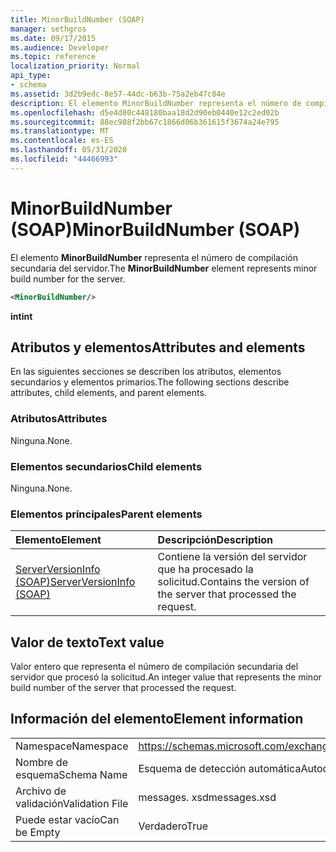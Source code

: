 ```yaml
---
title: MinorBuildNumber (SOAP)
manager: sethgros
ms.date: 09/17/2015
ms.audience: Developer
ms.topic: reference
localization_priority: Normal
api_type:
- schema
ms.assetid: 3d2b9edc-8e57-44dc-b63b-75a2eb47c84e
description: El elemento MinorBuildNumber representa el número de compilación secundaria del servidor.
ms.openlocfilehash: d5e4d80c448180baa18d2d90eb0440e12c2ed02b
ms.sourcegitcommit: 88ec988f2bb67c1866d06b361615f3674a24e795
ms.translationtype: MT
ms.contentlocale: es-ES
ms.lasthandoff: 05/31/2020
ms.locfileid: "44466993"
---
```

# <a name="minorbuildnumber-soap"></a><span data-ttu-id="d6e05-103">MinorBuildNumber (SOAP)</span><span class="sxs-lookup"><span data-stu-id="d6e05-103">MinorBuildNumber (SOAP)</span></span>

<span data-ttu-id="d6e05-104">El elemento **MinorBuildNumber** representa el número de compilación secundaria del servidor.</span><span class="sxs-lookup"><span data-stu-id="d6e05-104">The **MinorBuildNumber** element represents minor build number for the server.</span></span> 
  
```XML
<MinorBuildNumber/>
```

 <span data-ttu-id="d6e05-105">**int**</span><span class="sxs-lookup"><span data-stu-id="d6e05-105">**int**</span></span>
## <a name="attributes-and-elements"></a><span data-ttu-id="d6e05-106">Atributos y elementos</span><span class="sxs-lookup"><span data-stu-id="d6e05-106">Attributes and elements</span></span>

<span data-ttu-id="d6e05-107">En las siguientes secciones se describen los atributos, elementos secundarios y elementos primarios.</span><span class="sxs-lookup"><span data-stu-id="d6e05-107">The following sections describe attributes, child elements, and parent elements.</span></span>
  
### <a name="attributes"></a><span data-ttu-id="d6e05-108">Atributos</span><span class="sxs-lookup"><span data-stu-id="d6e05-108">Attributes</span></span>

<span data-ttu-id="d6e05-109">Ninguna.</span><span class="sxs-lookup"><span data-stu-id="d6e05-109">None.</span></span>
  
### <a name="child-elements"></a><span data-ttu-id="d6e05-110">Elementos secundarios</span><span class="sxs-lookup"><span data-stu-id="d6e05-110">Child elements</span></span>

<span data-ttu-id="d6e05-111">Ninguna.</span><span class="sxs-lookup"><span data-stu-id="d6e05-111">None.</span></span>
  
### <a name="parent-elements"></a><span data-ttu-id="d6e05-112">Elementos principales</span><span class="sxs-lookup"><span data-stu-id="d6e05-112">Parent elements</span></span>

|<span data-ttu-id="d6e05-113">**Elemento**</span><span class="sxs-lookup"><span data-stu-id="d6e05-113">**Element**</span></span>|<span data-ttu-id="d6e05-114">**Descripción**</span><span class="sxs-lookup"><span data-stu-id="d6e05-114">**Description**</span></span>|
|:-----|:-----|
|[<span data-ttu-id="d6e05-115">ServerVersionInfo (SOAP)</span><span class="sxs-lookup"><span data-stu-id="d6e05-115">ServerVersionInfo (SOAP)</span></span>](serverversioninfo-soap.md) <br/> |<span data-ttu-id="d6e05-116">Contiene la versión del servidor que ha procesado la solicitud.</span><span class="sxs-lookup"><span data-stu-id="d6e05-116">Contains the version of the server that processed the request.</span></span>  <br/> |
   
## <a name="text-value"></a><span data-ttu-id="d6e05-117">Valor de texto</span><span class="sxs-lookup"><span data-stu-id="d6e05-117">Text value</span></span>

<span data-ttu-id="d6e05-118">Valor entero que representa el número de compilación secundaria del servidor que procesó la solicitud.</span><span class="sxs-lookup"><span data-stu-id="d6e05-118">An integer value that represents the minor build number of the server that processed the request.</span></span>
  
## <a name="element-information"></a><span data-ttu-id="d6e05-119">Información del elemento</span><span class="sxs-lookup"><span data-stu-id="d6e05-119">Element information</span></span>

|||
|:-----|:-----|
|<span data-ttu-id="d6e05-120">Namespace</span><span class="sxs-lookup"><span data-stu-id="d6e05-120">Namespace</span></span>  <br/> |https://schemas.microsoft.com/exchange/2010/Autodiscover  <br/> |
|<span data-ttu-id="d6e05-121">Nombre de esquema</span><span class="sxs-lookup"><span data-stu-id="d6e05-121">Schema Name</span></span>  <br/> |<span data-ttu-id="d6e05-122">Esquema de detección automática</span><span class="sxs-lookup"><span data-stu-id="d6e05-122">Autodiscover schema</span></span>  <br/> |
|<span data-ttu-id="d6e05-123">Archivo de validación</span><span class="sxs-lookup"><span data-stu-id="d6e05-123">Validation File</span></span>  <br/> |<span data-ttu-id="d6e05-124">messages. xsd</span><span class="sxs-lookup"><span data-stu-id="d6e05-124">messages.xsd</span></span>  <br/> |
|<span data-ttu-id="d6e05-125">Puede estar vacío</span><span class="sxs-lookup"><span data-stu-id="d6e05-125">Can be Empty</span></span>  <br/> |<span data-ttu-id="d6e05-126">Verdadero</span><span class="sxs-lookup"><span data-stu-id="d6e05-126">True</span></span>  <br/> |
   

